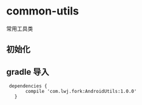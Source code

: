 # common-utils
常用工具类
## 初始化

            
## gradle 导入

     dependencies {
           compile 'com.lwj.fork:AndroidUtils:1.0.0'
       }

